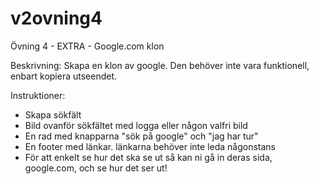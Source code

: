 # v2ovning4
Övning 4 - EXTRA - Google.com klon

Beskrivning: Skapa en klon av google. Den behöver inte vara funktionell, enbart kopiera utseendet.

Instruktioner:

- Skapa sökfält
- Bild ovanför sökfältet med logga eller någon valfri bild
- En rad med knapparna "sök på google" och "jag har tur"
- En footer med länkar. länkarna behöver inte leda någonstans
- För att enkelt se hur det ska se ut så kan ni gå in deras sida, google.com, och se hur det ser ut!
